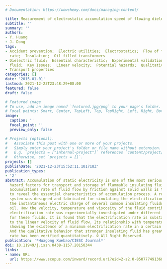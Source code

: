 ```yaml
---
# Documentation: https://wowchemy.com/docs/managing-content/

title: Measurement of electrostatic accumulation speed of flowing dielectric fluids
subtitle: ''
summary: ''
authors:
- Y. Huang
- J. Dong
tags:
- Accident prevention;  Electric utilities;  Electrostatics;  Flow of fluids;  Flow
  rate;  Insulation;  Oil filled transformers
- Dielectric fluid;  Essential characteristic;  Experimental validations;  Insulating
  fluid;  Key Issues;  Linear velocity;  Potential hazards;  Qualitative behavior
- Transport properties
categories: []
date: '2015-01-01'
lastmod: 2021-12-23T23:48:29+08:00
featured: false
draft: false

# Featured image
# To use, add an image named `featured.jpg/png` to your page's folder.
# Focal points: Smart, Center, TopLeft, Top, TopRight, Left, Right, BottomLeft, Bottom, BottomRight.
image:
  caption: ''
  focal_point: ''
  preview_only: false

# Projects (optional).
#   Associate this post with one or more of your projects.
#   Simply enter your project's folder or file name without extension.
#   E.g. `projects = ["internal-project"]` references `content/project/deep-learning/index.md`.
#   Otherwise, set `projects = []`.
projects: []
publishDate: '2021-12-23T15:52:11.101718Z'
publication_types:
- '2'
abstract: Accumulation of static electricity is one of the most serious potential
  hazard factors for transport and storage of flammable insulating fluids. The electrostatic
  accumulations rate of fluid flow by friction against solid walls is the key issue
  to reveal the essential characteristics of accumulation process. A rotating disk
  system was designed and fabricated for simulating the electrification and measuring
  the instantaneous electric charge of several common insulating fluids such as transformer
  oil. How the velocity, temperature and viscosity of the fluid contribute to the
  electrification rate was experimentally investigated under different conditions
  for these fluids. It is found that the electrification rate is substantially proportional
  to the linear velocity of fluid flow. Its relationship with temperature is complicated,
  showing the existence of a minimum electrification rate in a certain range of temperature.
  And the qualitative behavior that stronger insulating fluid has greater electrification
  rate has been verified quantitatively. © All Right Reserved.
publication: '*Huagong Xuebao/CIESC Journal*'
doi: 10.11949/j.issn.0438-1157.20150344
links:
- name: URL
  url: https://www.scopus.com/inward/record.uri?eid=2-s2.0-85077749136&doi=10.11949%2fj.issn.0438-1157.20150344&partnerID=40&md5=a57b3bd49e8716104783e5c0821ef2a4
---
```

